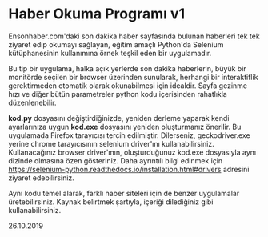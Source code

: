 # Haber Okuma Programı v1
Ensonhaber.com'daki son dakika haber sayfasında bulunan haberleri tek tek ziyaret edip okumayı sağlayan, eğitim amaçlı Python'da Selenium kütüphanesinin kullanımına örnek teşkil eden bir uygulamadır.

Bu tip bir uygulama, halka açık yerlerde son dakika haberlerin, büyük bir monitörde seçilen bir browser üzerinden sunularak, herhangi bir interaktiflik gerektirmeden otomatik olarak okunabilmesi için idealdir. Sayfa gezinme hızı ve diğer bütün parametreler python kodu içerisinden rahatlıkla düzenlenebilir.

**kod.py** dosyasını değiştirdiğinizde, yeniden derleme yaparak kendi ayarlarınıza uygun **kod.exe** dosyasını yeniden oluşturmanız önerilir. Bu uygulamada Firefox tarayıcısı tercih edilmiştir. Dilerseniz, geckodriver.exe yerine chrome tarayıcısının selenium driver'ını kullanabilirsiniz. Kullanacağınız browser driver'ının, oluşturduğunuz kod.exe dosyasıyla aynı dizinde olmasına özen gösteriniz. Daha ayrıntılı bilgi edinmek için https://selenium-python.readthedocs.io/installation.html#drivers adresini ziyaret edebilirsiniz.

Aynı kodu temel alarak, farklı haber siteleri için de benzer uygulamalar üretebilirsiniz. Kaynak belirtmek şartıyla, içeriği dilediğiniz gibi kullanabilirsiniz.

26.10.2019
